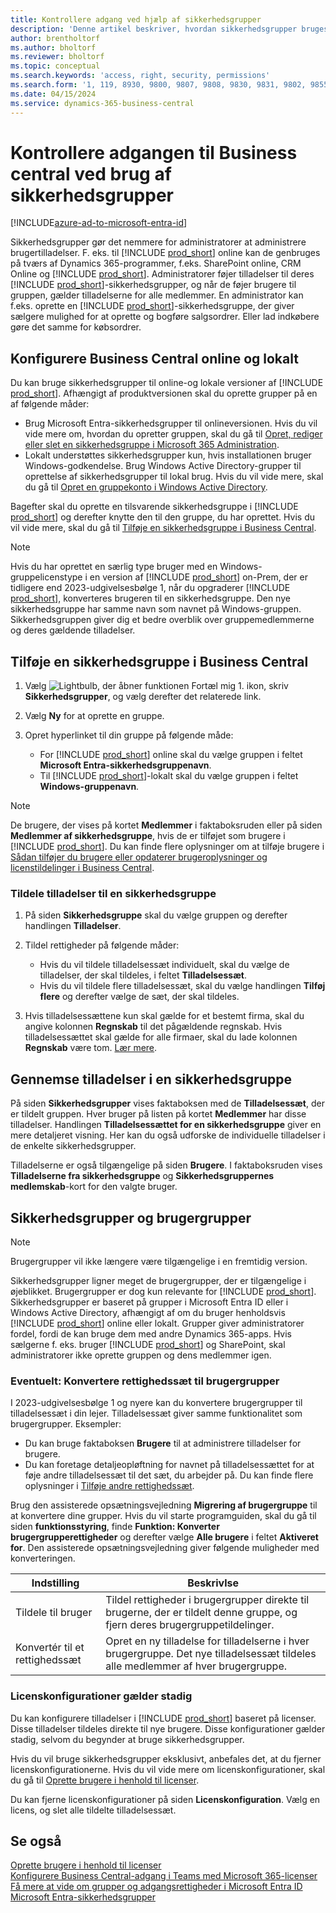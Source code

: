 ```yaml
---
title: Kontrollere adgang ved hjælp af sikkerhedsgrupper
description: 'Denne artikel beskriver, hvordan sikkerhedsgrupper bruges til at definere brugertilladelser.'
author: brentholtorf
ms.author: bholtorf
ms.reviewer: bholtorf
ms.topic: conceptual
ms.search.keywords: 'access, right, security, permissions'
ms.search.form: '1, 119, 8930, 9800, 9807, 9808, 9830, 9831, 9802, 9855, 9862, 9875_Primary, 9874_Primary, 9873_Primary, 9872_Primary, 9877_Primary, 9869_Primary, 9868_Primary, 9871_Primary'
ms.date: 04/15/2024
ms.service: dynamics-365-business-central
---
```


# Kontrollere adgangen til Business central ved brug af sikkerhedsgrupper

[!INCLUDE[azure-ad-to-microsoft-entra-id](~/../shared-content/shared/azure-ad-to-microsoft-entra-id.md)]

Sikkerhedsgrupper gør det nemmere for administratorer at administrere brugertilladelser. F. eks. til [!INCLUDE [prod_short](includes/prod_short.md)] online kan de genbruges på tværs af Dynamics 365-programmer, f.eks. SharePoint online, CRM Online og [!INCLUDE [prod_short](includes/prod_short.md)]. Administratorer føjer tilladelser til deres [!INCLUDE [prod_short](includes/prod_short.md)]-sikkerhedsgrupper, og når de føjer brugere til gruppen, gælder tilladelserne for alle medlemmer. En administrator kan f.eks. oprette en [!INCLUDE [prod_short](includes/prod_short.md)]-sikkerhedsgruppe, der giver sælgere mulighed for at oprette og bogføre salgsordrer. Eller lad indkøbere gøre det samme for købsordrer.

## Konfigurere Business Central online og lokalt

Du kan bruge sikkerhedsgrupper til online-og lokale versioner af [!INCLUDE [prod_short](includes/prod_short.md)]. Afhængigt af produktversionen skal du oprette grupper på en af følgende måder:

* Brug Microsoft Entra-sikkerhedsgrupper til onlineversionen. Hvis du vil vide mere om, hvordan du opretter gruppen, skal du gå til [Opret, rediger eller slet en sikkerhedsgruppe i Microsoft 365 Administration](/microsoft-365/admin/email/create-edit-or-delete-a-security-group).
* Lokalt understøttes sikkerhedsgrupper kun, hvis installationen bruger Windows-godkendelse. Brug Windows Active Directory-grupper til oprettelse af sikkerhedsgrupper til lokal brug. Hvis du vil vide mere, skal du gå til [Opret en gruppekonto i Windows Active Directory](/windows/security/operating-system-security/network-security/windows-firewall/create-a-group-account-in-active-directory). 

Bagefter skal du oprette en tilsvarende sikkerhedsgruppe i [!INCLUDE [prod_short](includes/prod_short.md)] og derefter knytte den til den gruppe, du har oprettet. Hvis du vil vide mere, skal du gå til [Tilføje en sikkerhedsgruppe i Business Central](#add-a-security-group-in-business-central).

> [!NOTE]
> Hvis du har oprettet en særlig type bruger med en Windows-gruppelicenstype i en version af [!INCLUDE [prod_short](includes/prod_short.md)] on-Prem, der er tidligere end 2023-udgivelsesbølge 1, når du opgraderer [!INCLUDE [prod_short](includes/prod_short.md)], konverteres brugeren til en sikkerhedsgruppe. Den nye sikkerhedsgruppe har samme navn som navnet på Windows-gruppen. Sikkerhedsgruppen giver dig et bedre overblik over gruppemedlemmerne og deres gældende tilladelser.

## Tilføje en sikkerhedsgruppe i Business Central

1. Vælg ![Lightbulb, der åbner funktionen Fortæl mig 1.](media/ui-search/search_small.png "Fortæl mig, hvad du vil foretage dig") ikon, skriv **Sikkerhedsgrupper**, og vælg derefter det relaterede link.
1. Vælg **Ny** for at oprette en gruppe.
1. Opret hyperlinket til din gruppe på følgende måde:

    * For [!INCLUDE [prod_short](includes/prod_short.md)] online skal du vælge gruppen i feltet **Microsoft Entra-sikkerhedsgruppenavn**.
    * Til [!INCLUDE [prod_short](includes/prod_short.md)]-lokalt skal du vælge gruppen i feltet **Windows-gruppenavn**.

> [!NOTE]
> De brugere, der vises på kortet **Medlemmer** i faktaboksruden eller på siden **Medlemmer af sikkerhedsgruppe**, hvis de er tilføjet som brugere i [!INCLUDE [prod_short](includes/prod_short.md)]. Du kan finde flere oplysninger om at tilføje brugere i [Sådan tilføjer du brugere eller opdaterer brugeroplysninger og licenstildelinger i Business Central](ui-how-users-permissions.md#adduser).  

### Tildele tilladelser til en sikkerhedsgruppe

1. På siden **Sikkerhedsgruppe** skal du vælge gruppen og derefter handlingen **Tilladelser**.
1. Tildel rettigheder på følgende måder:

    * Hvis du vil tildele tilladelsessæt individuelt, skal du vælge de tilladelser, der skal tildeles, i feltet **Tilladelsessæt**.
    * Hvis du vil tildele flere tilladelsessæt, skal du vælge handlingen **Tilføj flere** og derefter vælge de sæt, der skal tildeles.
1. Hvis tilladelsessættene kun skal gælde for et bestemt firma, skal du angive kolonnen **Regnskab** til det pågældende regnskab. Hvis tilladelsessættet skal gælde for alle firmaer, skal du lade kolonnen **Regnskab** være tom. [Lær mere](ui-define-granular-permissions.md#control-access-to-specific-companies).

## Gennemse tilladelser i en sikkerhedsgruppe

På siden **Sikkerhedsgrupper** vises faktaboksen med de **Tilladelsessæt**, der er tildelt gruppen. Hver bruger på listen på kortet **Medlemmer** har disse tilladelser. Handlingen **Tilladelsessættet for en sikkerhedsgruppe** giver en mere detaljeret visning. Her kan du også udforske de individuelle tilladelser i de enkelte sikkerhedsgrupper.

Tilladelserne er også tilgængelige på siden **Brugere**. I faktaboksruden vises **Tilladelserne fra sikkerhedsgruppe** og **Sikkerhedsgruppernes medlemskab**-kort for den valgte bruger.

## Sikkerhedsgrupper og brugergrupper

> [!NOTE]
> Brugergrupper vil ikke længere være tilgængelige i en fremtidig version.

Sikkerhedsgrupper ligner meget de brugergrupper, der er tilgængelige i øjeblikket. Brugergrupper er dog kun relevante for [!INCLUDE [prod_short](includes/prod_short.md)]. Sikkerhedsgrupper er baseret på grupper i Microsoft Entra ID eller i Windows Active Directory, afhængigt af om du bruger henholdsvis [!INCLUDE [prod_short](includes/prod_short.md)] online eller lokalt. Grupper giver administratorer fordel, fordi de kan bruge dem med andre Dynamics 365-apps. Hvis sælgerne f. eks. bruger [!INCLUDE [prod_short](includes/prod_short.md)] og SharePoint, skal administratorer ikke oprette gruppen og dens medlemmer igen.

### Eventuelt: Konvertere rettighedssæt til brugergrupper

I 2023-udgivelsesbølge 1 og nyere kan du konvertere brugergrupper til tilladelsessæt i din lejer. Tilladelsessæt giver samme funktionalitet som brugergrupper. Eksempler:

* Du kan bruge faktaboksen **Brugere** til at administrere tilladelser for brugere.
* Du kan foretage detaljeopløftning for navnet på tilladelsessættet for at føje andre tilladelsessæt til det sæt, du arbejder på. Du kan finde flere oplysninger i [Tilføje andre rettighedssæt](ui-define-granular-permissions.md#to-add-other-permission-sets).

Brug den assisterede opsætningsvejledning **Migrering af brugergruppe** til at konvertere dine grupper. Hvis du vil starte programguiden, skal du gå til siden **funktionsstyring**, finde **Funktion: Konverter brugergrupperettigheder** og derefter vælge **Alle brugere** i feltet **Aktiveret for**. Den assisterede opsætningsvejledning giver følgende muligheder med konverteringen.

|Indstilling  |Beskrivlse  |
|---------|---------|
|Tildele til bruger     | Tildel rettigheder i brugergrupper direkte til brugerne, der er tildelt denne gruppe, og fjern deres brugergruppetildelinger.        |
|Konvertér til et rettighedssæt     | Opret en ny tilladelse for tilladelserne i hver brugergruppe. Det nye tilladelsessæt tildeles alle medlemmer af hver brugergruppe.          |

### Licenskonfigurationer gælder stadig

Du kan konfigurere tilladelser i [!INCLUDE [prod_short](includes/prod_short.md)] baseret på licenser. Disse tilladelser tildeles direkte til nye brugere. Disse konfigurationer gælder stadig, selvom du begynder at bruge sikkerhedsgrupper.

Hvis du vil bruge sikkerhedsgrupper eksklusivt, anbefales det, at du fjerner licenskonfigurationerne. Hvis du vil vide mere om licenskonfigurationer, skal du gå til [Oprette brugere i henhold til licenser](ui-how-users-permissions.md).

Du kan fjerne licenskonfigurationer på siden **Licenskonfiguration**. Vælg en licens, og slet alle tildelte tilladelsessæt.

## Se også

[Oprette brugere i henhold til licenser](ui-how-users-permissions.md)  
[Konfigurere Business Central-adgang i Teams med Microsoft 365-licenser](admin-access-with-m365-license-setup.md)  
[Få mere at vide om grupper og adgangsrettigheder i Microsoft Entra ID](/azure/active-directory/fundamentals/concept-learn-about-groups)  
[Microsoft Entra-sikkerhedsgrupper](/windows-server/identity/ad-ds/manage/understand-security-groups)  
